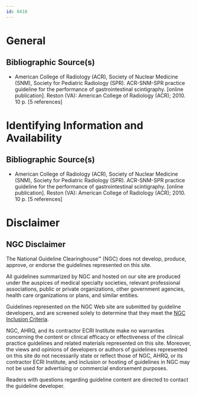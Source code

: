 ```yaml
---
id: 8418
---
```


# General

## Bibliographic Source(s)

- American College of Radiology (ACR), Society of Nuclear Medicine (SNM), Society for Pediatric Radiology (SPR). ACR-SNM-SPR practice guideline for the performance of gastrointestinal scintigraphy. [online publication]. Reston (VA): American College of Radiology (ACR); 2010. 10 p. [5 references]

# Identifying Information and Availability

## Bibliographic Source(s)

- American College of Radiology (ACR), Society of Nuclear Medicine (SNM), Society for Pediatric Radiology (SPR). ACR-SNM-SPR practice guideline for the performance of gastrointestinal scintigraphy. [online publication]. Reston (VA): American College of Radiology (ACR); 2010. 10 p. [5 references]

# Disclaimer

## NGC Disclaimer

The National Guideline Clearinghouse™ (NGC) does not develop, produce, approve, or endorse the guidelines represented on this site.

All guidelines summarized by NGC and hosted on our site are produced under the auspices of medical specialty societies, relevant professional associations, public or private organizations, other government agencies, health care organizations or plans, and similar entities.

Guidelines represented on the NGC Web site are submitted by guideline developers, and are screened solely to determine that they meet the [NGC Inclusion Criteria](/help-and-about/summaries/inclusion-criteria).

NGC, AHRQ, and its contractor ECRI Institute make no warranties concerning the content or clinical efficacy or effectiveness of the clinical practice guidelines and related materials represented on this site. Moreover, the views and opinions of developers or authors of guidelines represented on this site do not necessarily state or reflect those of NGC, AHRQ, or its contractor ECRI Institute, and inclusion or hosting of guidelines in NGC may not be used for advertising or commercial endorsement purposes.

Readers with questions regarding guideline content are directed to contact the guideline developer.

